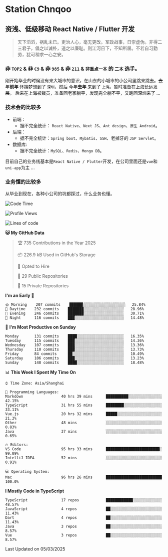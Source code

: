 # Station Chnqoo

## 资浅、低级移动 React Native / Flutter 开发

> 天下滔滔，祸乱未已。吏治人心，毫无更改。军政战事，日崇虚伪。非得二三君子，倡之以诚朴，道之以廉耻。则江河日下，不知所届。不若自习勤劳，犹可稍求一心之安。

### 非 `TOP2` & 非 `C9` & 非 `985` & 非 `211` & `非重点一本` 的 `二本` 选手。

刚开始毕业的时候没有来大城市的意识，在山东的小城市的小公司里跳来跳去。~~去年~~**前年** 怀揣梦想到了 `深圳`，然后 ~~今年~~**去年** 来到了 `上海`。~~暂时准备在上海长远发展~~。
后来在上海被裁员，准备回老家躺平，发现完全躺不平，又跑回深圳来了 ...

### 技术会的比较多

- 前端：
  - 据不完全统计： `React Native`、`Next JS`、`Ant design`、`原生 Android`。
- 后端：
  - 据不完全统计：`Spring boot`、`Mybatis`、`SSH`、老掉牙的 `JSP Servlet`。
- 数据库:
  - 据不完全统计：`MySQL`、`Redis`、`Mongo DB`。

目前自己的业务线基本是`React Native / Flutter`开发，在公司里面还是`vue`和`uni-app`为主 ...

### 业务懂的比较多

从毕业到现在，各种小公司的坑都踩过，什么业务也懂。

<!--START_SECTION:waka-->
![Code Time](http://img.shields.io/badge/Code%20Time-7%2C861%20hrs%2029%20mins-blue)

![Profile Views](http://img.shields.io/badge/Profile%20Views-2-blue)

![Lines of code](https://img.shields.io/badge/From%20Hello%20World%20I%27ve%20Written-301%20Thousand%20lines%20of%20code-blue)

**🐱 My GitHub Data** 

> 🏆 735 Contributions in the Year 2025
 > 
> 📦 226.9 kB Used in GitHub's Storage 
 > 
> 💼 Opted to Hire
 > 
> 📜 29 Public Repositories 
 > 
> 🔑 15 Private Repositories  
 > 
**I'm an Early 🐤** 

```text
🌞 Morning    207 commits    ██████░░░░░░░░░░░░░░░░░░░   25.84% 
🌆 Daytime    232 commits    ███████░░░░░░░░░░░░░░░░░░   28.96% 
🌃 Evening    246 commits    ███████░░░░░░░░░░░░░░░░░░   30.71% 
🌙 Night      116 commits    ███░░░░░░░░░░░░░░░░░░░░░░   14.48%

```
📅 **I'm Most Productive on Sunday** 

```text
Monday       131 commits    ████░░░░░░░░░░░░░░░░░░░░░   16.35% 
Tuesday      115 commits    ███░░░░░░░░░░░░░░░░░░░░░░   14.36% 
Wednesday    107 commits    ███░░░░░░░░░░░░░░░░░░░░░░   13.36% 
Thursday     110 commits    ███░░░░░░░░░░░░░░░░░░░░░░   13.73% 
Friday       84 commits     ██░░░░░░░░░░░░░░░░░░░░░░░   10.49% 
Saturday     106 commits    ███░░░░░░░░░░░░░░░░░░░░░░   13.23% 
Sunday       148 commits    ████░░░░░░░░░░░░░░░░░░░░░   18.48%

```


📊 **This Week I Spent My Time On** 

```text
⌚︎ Time Zone: Asia/Shanghai

💬 Programming Languages: 
Markdown                 40 hrs 39 mins      ██████████░░░░░░░░░░░░░░░   42.15% 
TypeScript               31 hrs 55 mins      ████████░░░░░░░░░░░░░░░░░   33.11% 
Vue.js                   20 hrs 32 mins      █████░░░░░░░░░░░░░░░░░░░░   21.3% 
Other                    48 mins             ░░░░░░░░░░░░░░░░░░░░░░░░░   0.83% 
Java                     37 mins             ░░░░░░░░░░░░░░░░░░░░░░░░░   0.65%

🔥 Editors: 
VS Code                  95 hrs 33 mins      ████████████████████████░   99.09% 
IntelliJ IDEA            52 mins             ░░░░░░░░░░░░░░░░░░░░░░░░░   0.91%

💻 Operating System: 
Mac                      96 hrs 26 mins      █████████████████████████   100.0%

```

**I Mostly Code in TypeScript** 

```text
TypeScript               17 repos            ████████████░░░░░░░░░░░░░   48.57% 
JavaScript               4 repos             ██░░░░░░░░░░░░░░░░░░░░░░░   11.43% 
Dart                     4 repos             ██░░░░░░░░░░░░░░░░░░░░░░░   11.43% 
Java                     3 repos             ██░░░░░░░░░░░░░░░░░░░░░░░   8.57% 
Vue                      3 repos             ██░░░░░░░░░░░░░░░░░░░░░░░   8.57%

```



 Last Updated on 05/03/2025
<!--END_SECTION:waka-->

<!---
ChenqiaoStation/ChenqiaoStation is a ✨ special ✨ repository because its `README.md` (this file) appears on your GitHub profile.
You can click the Preview link to take a look at your changes.
--->
